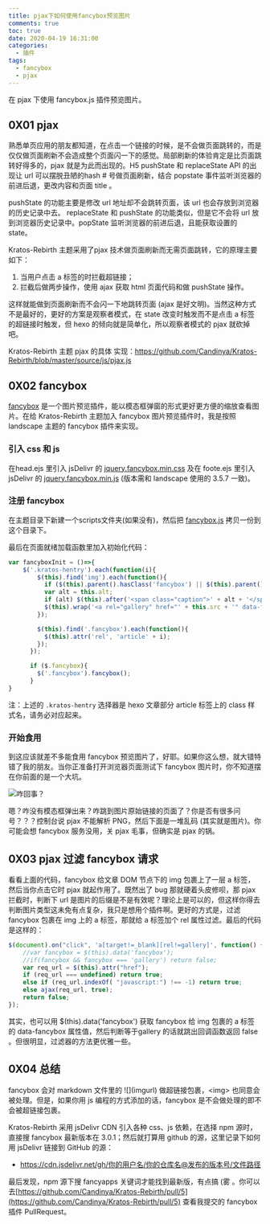 ```yaml
---
title: pjax下如何使用fancybox预览图片
comments: true
toc: true
date: 2020-04-19 16:31:00
categories:
  - 插件
tags:
  - fancybox
  - pjax
---
```


在 pjax 下使用 fancybox.js 插件预览图片。

<!-- more--> 


## 0X01 pjax 

熟悉单页应用的朋友都知道，在点击一个链接的时候，是不会做页面跳转的，而是仅仅做页面刷新不会造成整个页面闪一下的感觉。局部刷新的体验肯定是比页面跳转好得多的，pjax 就是为此而出现的。H5 pushState 和 replaceState API 的出现让 url 可以摆脱丑陋的hash  # 号做页面刷新，结合 popstate 事件监听浏览器的前进后退，更改内容和页面 title 。

pushState 的功能主要是修改 url 地址却不会跳转页面，该 url 也会存放到浏览器的历史记录中去。 replaceState 和 pushState 的功能类似，但是它不会将 url 放到浏览器历史记录中。popState 监听浏览器的前进后退，且能获取设置的 state。

Kratos-Rebirth 主题采用了pjax 技术做页面刷新而无需页面跳转，它的原理主要如下：

1. 当用户点击 a 标签的时拦截超链接；
2. 拦截后做两步操作，使用 ajax 获取 html 页面代码和做 pushState 操作。

这样就能做到页面刷新而不会闪一下地跳转页面 (ajax 是好文明)。当然这种方式不是最好的，更好的方案是观察者模式，在 state 改变时触发而不是点击 a 标签的超链接时触发，但 hexo 的倾向就是简单化，所以观察者模式的 pjax 就砍掉吧。

Kratos-Rebirth 主题 pjax 的具体 实现：https://github.com/Candinya/Kratos-Rebirth/blob/master/source/js/pjax.js

##  0X02  fancybox

[fancybox](https://github.com/fancyapps/fancybox) 是一个图片预览插件，能以模态框弹窗的形式更好更方便的缩放查看图片。在给 Kratos-Rebirth 主题加入 fancybox 图片预览插件时，我是按照 landscape 主题的 fancybox 插件来实现。

### 引入 css 和 js 

在head.ejs 里引入  jsDelivr 的 [jquery.fancybox.min.css](https://cdn.jsdelivr.net/npm/@fancyapps/fancybox@3.5.7/dist/jquery.fancybox.min.css) 及在 foote.ejs  里引入  jsDelivr 的 [jquery.fancybox.min.js](https://cdn.jsdelivr.net/npm/@fancyapps/fancybox@3.5.7/dist/jquery.fancybox.min.js) (版本需和 landscape 使用的 3.5.7 一致)。

### 注册 fancybox 

在主题目录下新建一个scripts文件夹(如果没有)，然后把 [fancybox.js](https://github.com/hexojs/hexo-theme-landscape/blob/master/scripts/fancybox.js) 拷贝一份到这个目录下。

最后在页面就绪加载函数里加入初始化代码：

``` javascript
var fancyboxInit = ()=>{
    $('.kratos-hentry').each(function(i){
        $(this).find('img').each(function(){
          if ($(this).parent().hasClass('fancybox') || $(this).parent().is('a')) return;
          var alt = this.alt;
          if (alt) $(this).after('<span class="caption">' + alt + '</span>');
          $(this).wrap('<a rel="gallery" href="' + this.src + '" data-fancybox=\"gallery\" data-caption="' + alt + '"></a>')
        });

        $(this).find('.fancybox').each(function(){
          $(this).attr('rel', 'article' + i);
        });
      });

      if ($.fancybox){
        $('.fancybox').fancybox();
      }
}
```

注：上述的 `.kratos-hentry` 选择器是 hexo 文章部分 article 标签上的 class 样式名，请务必对应起来。

### 开始食用

到这应该就差不多能食用 fancybox 预览图片了，好耶。如果你这么想，就大错特错了我的朋友。当你正准备打开浏览器页面测试下 fancybox 图片时，你不知道摆在你前面的是一个大坑。

![咋回事？](https://i.loli.net/2020/04/19/umqwPHbjrU1Qysv.jpg)

嗯？咋没有模态框弹出来？咋跳到图片原始链接的页面了？你是否有很多问号？？？控制台说 pjax 不能解析 PNG，然后下面是一堆乱码 (其实就是图片)。你可能会想 fancybox 服务没用，关 pjax 毛事，但确实是 pjax 的锅。


## 0X03 pjax 过滤 fancybox 请求

看看上面的代码，fancybox 给文章 DOM 节点下的  img  包裹上了一层 a 标签，然后当你点击它时 pjax 就起作用了。既然出了 bug 那就硬着头皮修呗，那 pjax 拦截时，判断下 url 是图片的后缀是不是有效呢？理论上是可以的，但这样你得去判断图片类型这未免有点复杂，我只是想用个插件啊。更好的方式是，过滤 fancybox 包裹在 img 上的 a 标签，那就给 a 标签加个 rel 属性过滤。最后的代码是这样的：

```js
$(document).on("click", 'a[target!=_blank][rel!=gallery]', function() {
    //var fancybox = $(this).data('fancybox');
    //if(fancybox && fancybox === 'gallery') return false;
    var req_url = $(this).attr("href");
    if (req_url === undefined) return true;
    else if (req_url.indexOf( "javascript:") !== -1) return true;
    else ajax(req_url, true);
    return false;
});
```

其实，也可以用 $(this).data('fancybox') 获取 fancybox 给 img 包裹的 a 标签的 data-fancybox 属性值，然后判断等于gallery 的话就跳出回调函数返回 false 。但很明显，过滤器的方法更优雅一些。

## 0X04 总结

fancybox 会对 markdown 文件里的  \!\[\]\(imgurl\) 做超链接包裹，\<img\>  也同意会被处理。但是，如果你用 js 编程的方式添加的话，fancybox 是不会做处理的即不会被超链接包裹。

Kratos-Rebirth 采用 jsDelivr CDN 引入各种 css、js 依赖，在选择 npm 源时，直接搜 fancybox 最新版本在 3.0.1；然后就打算用 github 的源，这里记录下如何用 jsDelivr 链接到 GitHub 的源：

- https://cdn.jsdelivr.net/gh/你的用户名/你的仓库名@发布的版本号/文件路径

最后发现，npm 源下搜 fancyapps 关键词才能找到最新版，有点搞 (雾 。你可以去[https://github.com/Candinya/Kratos-Rebirth/pull/5](https://github.com/Candinya/Kratos-Rebirth/pull/5) 查看我提交的 fancybox 插件 PullRequest。
